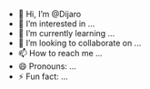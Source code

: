 - 👋 Hi, I’m @Dijaro
- 👀 I’m interested in ...
- 🌱 I’m currently learning ...
- 💞️ I’m looking to collaborate on ...
- 📫 How to reach me ...
- 😄 Pronouns: ...
- ⚡ Fun fact: ...

<!---
Dijaro/Dijaro is a ✨ special ✨ repository because its `README.md` (this file) appears on your GitHub profile.
You can click the Preview link to take a look at your changes.
--->
